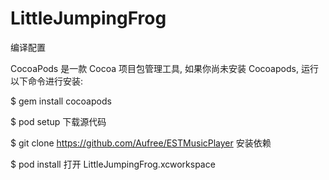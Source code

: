 # LittleJumpingFrog

编译配置

CocoaPods 是一款 Cocoa 项目包管理工具, 如果你尚未安装 Cocoapods, 运行以下命令进行安装:

$ gem install cocoapods

$ pod setup
下载源代码

$ git clone https://github.com/Aufree/ESTMusicPlayer
安装依赖

$ pod install
打开 LittleJumpingFrog.xcworkspace

